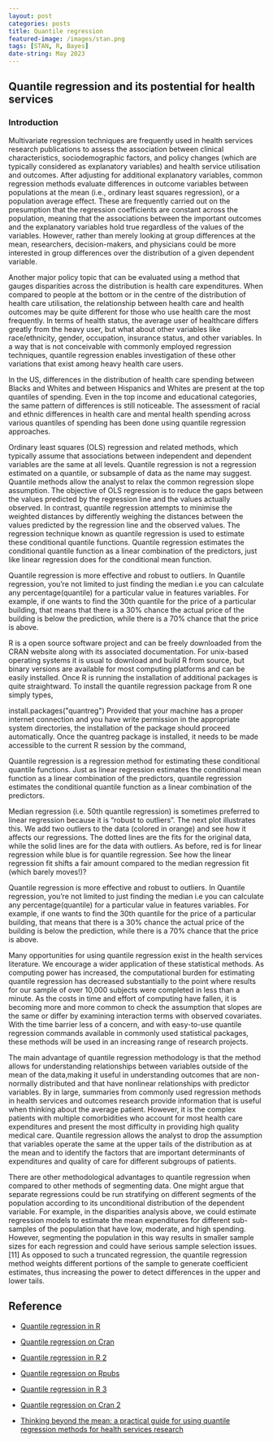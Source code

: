 ```yaml
---
layout: post
categories: posts
title: Quantile regression
featured-image: /images/stan.png
tags: [STAN, R, Bayes]
date-string: May 2023
---
```

## Quantile regression and its postential for health services

### Introduction

Multivariate regression techniques are frequently used in health services research publications to assess the association between clinical characteristics, sociodemographic factors, and policy changes (which are typically considered as explanatory variables) and health service utilisation and outcomes. After adjusting for additional explanatory variables, common regression methods evaluate differences in outcome variables between populations at the mean (i.e., ordinary least squares regression), or a population average effect. These are frequently carried out on the presumption that the regression coefficients are constant across the population, meaning that the associations between the important outcomes and the explanatory variables hold true regardless of the values of the variables. However, rather than merely looking at group differences at the mean, researchers, decision-makers, and physicians could be more interested in group differences over the distribution of a given dependent variable.

Another major policy topic that can be evaluated using a method that gauges disparities across the distribution is health care expenditures. When compared to people at the bottom or in the centre of the distribution of health care utilisation, the relationship between health care and health outcomes may be quite different for those who use health care the most frequently.  In terms of health status, the average user of healthcare differs greatly from the heavy user, but what about other variables like race/ethnicity, gender, occupation, insurance status, and other variables. In a way that is not conceivable with commonly employed regression techniques, quantile regression enables investigation of these other variations that exist among heavy health care users.

In the US, differences in the distribution of health care spending between Blacks and Whites and between Hispanics and Whites are present at the top quantiles of spending. Even in the top income and educational categories, the same pattern of differences is still noticeable. The assessment of racial and ethnic differences in health care and mental health spending across various quantiles of spending has been done using quantile regression approaches. 

Ordinary least squares (OLS) regression and related methods, which typically assume that associations between independent and dependent variables are the same at all levels. Quantile regression is not a regression estimated on a quantile, or subsample of data as the name may suggest. Quantile methods allow the analyst to relax the common regression slope assumption. The objective of OLS regression is to reduce the gaps between the values predicted by the regression line and the values actually observed. In contrast, quantile regression attempts to minimise the weighted distances by differently weighing the distances between the values predicted by the regression line and the observed values. The regression technique known as quantile regression is used to estimate these conditional quantile functions. Quantile regression estimates the conditional quantile function as a linear combination of the predictors, just like linear regression does for the conditional mean function.

Quantile regression is more effective and robust to outliers. In Quantile regression, you’re not limited to just finding the median i.e you can calculate any percentage(quantile) for a particular value in features variables. For example, if one wants to find the 30th quantile for the price of a particular building, that means that there is a 30% chance the actual price of the building is below the prediction, while there is a 70% chance that the price is above.

R is a open source software project and can be freely downloaded from the CRAN website along with its associated documentation. For unix-based operating systems it is usual to download and build R from source, but binary versions are available for most computing platforms and can be easily installed. Once R is running the installation of additional packages is quite straightward. To install the quantile regression package from R one simply types, 

install.packages("quantreg") Provided that your machine has a proper internet connection and you have write permission in the appropriate system directories, the installation of the package should proceed automatically. Once the quantreg package is installed, it needs to be made accessible to the current R session by the command,

Quantile regression is a regression method for estimating these conditional quantile functions. Just as linear regression estimates the conditional mean function as a linear combination of the predictors, quantile regression estimates the conditional quantile function as a linear combination of the predictors.

Median regression (i.e. 50th quantile regression) is sometimes preferred to linear regression because it is “robust to outliers”. The next plot illustrates this. We add two outliers to the data (colored in orange) and see how it affects our regressions. The dotted lines are the fits for the original data, while the solid lines are for the data with outliers. As before, red is for linear regression while blue is for quantile regression. See how the linear regression fit shifts a fair amount compared to the median regression fit (which barely moves!)?

Quantile regression is more effective and robust to outliers. In Quantile regression, you’re not limited to just finding the median i.e you can calculate any percentage(quantile) for a particular value in features variables. For example, if one wants to find the 30th quantile for the price of a particular building, that means that there is a 30% chance the actual price of the building is below the prediction, while there is a 70% chance that the price is above.


Many opportunities for using quantile regression exist in the health services literature. We encourage a wider application of these statistical methods. As computing power has increased, the computational burden for estimating quantile regression has decreased substantially to the point where results for our sample of over 10,000 subjects were completed in less than a minute. As the costs in time and effort of computing have fallen, it is becoming more and more common to check the assumption that slopes are the same or differ by examining interaction terms with observed covariates. With the time barrier less of a concern, and with easy-to-use quantile regression commands available in commonly used statistical packages, these methods will be used in an increasing range of research projects.

The main advantage of quantile regression methodology is that the method allows for understanding relationships between variables outside of the mean of the data,making it useful in understanding outcomes that are non-normally distributed and that have nonlinear relationships with predictor variables. By in large, summaries from commonly used regression methods in health services and outcomes research provide information that is useful when thinking about the average patient. However, it is the complex patients with multiple comorbidities who account for most health care expenditures and present the most difficulty in providing high quality medical care. Quantile regression allows the analyst to drop the assumption that variables operate the same at the upper tails of the distribution as at the mean and to identify the factors that are important determinants of expenditures and quality of care for different subgroups of patients.

There are other methodological advantages to quantile regression when compared to other methods of segmenting data. One might argue that separate regressions could be run stratifying on different segments of the population according to its unconditional distribution of the dependent variable. For example, in the disparities analysis above, we could estimate regression models to estimate the mean expenditures for different sub-samples of the population that have low, moderate, and high spending. However, segmenting the population in this way results in smaller sample sizes for each regression and could have serious sample selection issues.[11] As opposed to such a truncated regression, the quantile regression method weights different portions of the sample to generate coefficient estimates, thus increasing the power to detect differences in the upper and lower tails.

## Reference

+ [Quantile regression in R](https://www.statology.org/quantile-regression-in-r/)

+ [Quantile regression on Cran](https://cran.r-project.org/web/packages/quantreg/vignettes/rq.pdf)

+ [Quantile regression in R 2](https://www.r-bloggers.com/2019/01/quantile-regression-in-r-2/)

+ [Quantile regression on Rpubs](https://rpubs.com/ibn_abdullah/rquantile)

+ [Quantile regression in R 3](https://www.geeksforgeeks.org/quantile-regression-in-r-programming/)

+ [Quantile regression on Cran 2](https://search.r-project.org/CRAN/refmans/lqr/html/loglqr.html)

+ [Thinking beyond the mean: a practical guide for using quantile regression methods for health services research](https://www.ncbi.nlm.nih.gov/pmc/articles/PMC4054530/)
